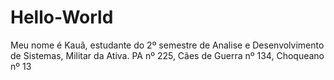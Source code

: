 # Hello-World
Meu nome é Kauã, estudante do 2º semestre de Analise e Desenvolvimento de Sistemas, Militar da Ativa.
PA nº 225, Cães de Guerra nº 134, Choqueano nº 13
